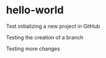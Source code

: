 # hello-world
Test initializing a new project in GitHub

Testing the creation of a branch

Testing more changes
